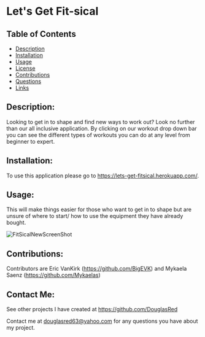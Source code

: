 # Let's Get Fit-sical

## Table of Contents

- [Description](#description)
- [Installation](#installation)
- [Usage](#usage)
- [License](#license)
- [Contributions](#contributions)
- [Questions](#questions)
- [Links](#links)

## Description:

Looking to get in to shape and find new ways to work out? Look no further than our all inclusive application. By clicking on our workout drop down bar you can see the different types of workouts you can do at any level from beginner to expert.

## Installation:

To use this application please go to https://lets-get-fitsical.herokuapp.com/.

## Usage:

This will make things easier for those who want to get in to shape but are unsure of where to start/ how to use the equipment they have already bought.

![FitSicalNewScreenShot](https://user-images.githubusercontent.com/101831653/199608769-a5d2e791-d7ef-4151-97a5-bdebb3bdbbfc.png)

## Contributions:

Contributors are Eric VanKirk (https://github.com/BigEVK) and Mykaela Saenz (https://github.com/Mykaelas)

## Contact Me:

See other projects I have created at https://github.com/DouglasRed

Contact me at douglasred63@yahoo.com for any questions you have about my project.

